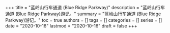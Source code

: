 +++
title = "蓝岭山行车通道 (Blue Ridge Parkway)"
description = "蓝岭山行车通道 (Blue Ridge Parkway)游记。"
summary = "蓝岭山行车通道 (Blue Ridge Parkway)游记。"
toc = true
authors = []
tags = []
categories = []
series = []
date =  "2020-10-16"
lastmod = "2020-10-16"
draft = false
+++

